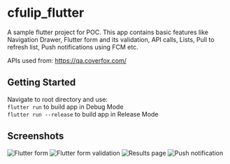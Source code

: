 # cfulip_flutter

A sample flutter project for POC.
This app contains basic features like Navigation Drawer, Flutter form and its validation, API calls, Lists, Pull to refresh list, Push notifications using FCM etc.

APIs used from: https://qa.coverfox.com/


## Getting Started

Navigate to root directory and use: <br/>
`flutter run` to build app in Debug Mode<br/>
`flutter run --release`  to build app in Release Mode


## Screenshots

![Flutter form][Flutter form]
![Flutter form validation][Flutter form validation]
![Results page][Results page]
![Push notification][Push notification]

[Flutter form]: https://github.com/ashish-r/ashish-r.github.io/blob/master/screenshots/Screenshot_20190606-155438.jpg
[Flutter form validation]: https://github.com/ashish-r/ashish-r.github.io/blob/master/screenshots/Screenshot_20190606-155450.jpg
[Results page]: https://github.com/ashish-r/ashish-r.github.io/blob/master/screenshots/Screenshot_20190606-155524.jpg
[Push notification]: https://github.com/ashish-r/ashish-r.github.io/blob/master/screenshots/Screenshot_20190606-163437.jpg
